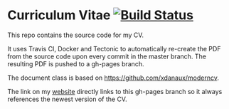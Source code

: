 # Curriculum Vitae [![Build Status](https://travis-ci.org/thomaseizinger/curriculum-vitae.svg?branch=master)](https://travis-ci.org/thomaseizinger/curriculum-vitae)

This repo contains the source code for my CV.

It uses Travis CI, Docker and Tectonic to automatically re-create the PDF from the source code upon every commit in the master branch. The resulting PDF is pushed to a gh-pages branch.

The document class is based on https://github.com/xdanaux/moderncv.

The link on my [website](http://eizinger.io) directly links to this gh-pages branch so it always references the newest version of the CV.
